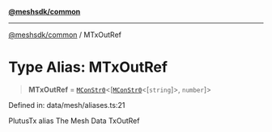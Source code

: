 [**@meshsdk/common**](../README.md)

***

[@meshsdk/common](../globals.md) / MTxOutRef

# Type Alias: MTxOutRef

> **MTxOutRef** = [`MConStr0`](MConStr0.md)\<\[[`MConStr0`](MConStr0.md)\<\[`string`\]\>, `number`\]\>

Defined in: data/mesh/aliases.ts:21

PlutusTx alias
The Mesh Data TxOutRef
